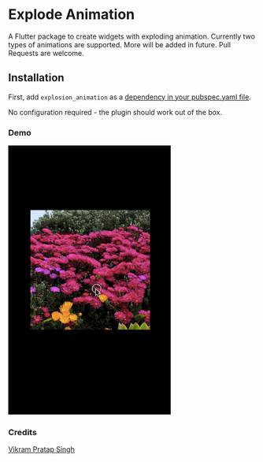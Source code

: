 # Explode Animation

A Flutter package to create widgets with exploding animation.
Currently two types of animations are supported. More will be added in future.
Pull Requests are welcome.

## Installation

First, add `explosion_animation` as a [dependency in your pubspec.yaml file](https://flutter.io/platform-plugins/).

No configuration required - the plugin should work out of the box.

### Demo

![Animation Type Spread](explode_anim.gif)

### Credits
[Vikram Pratap Singh](https://github.com/vikram25897)

###
